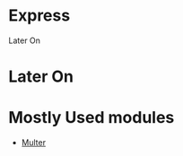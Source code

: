 # Express
Later On

# Later On

# Mostly Used modules
- [Multer](https://github.com/Aakash-Tamboli/Node-Learning/blob/master/express-framework/Learning-Express/Docs/Multer.md)
